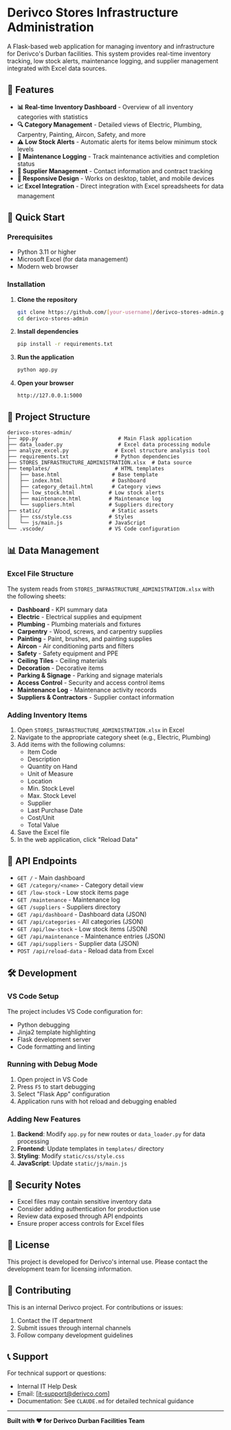# Derivco Stores Infrastructure Administration

A Flask-based web application for managing inventory and infrastructure for Derivco's Durban facilities. This system provides real-time inventory tracking, low stock alerts, maintenance logging, and supplier management integrated with Excel data sources.

## 🌟 Features

- **📊 Real-time Inventory Dashboard** - Overview of all inventory categories with statistics
- **🔍 Category Management** - Detailed views of Electric, Plumbing, Carpentry, Painting, Aircon, Safety, and more
- **⚠️ Low Stock Alerts** - Automatic alerts for items below minimum stock levels
- **🔧 Maintenance Logging** - Track maintenance activities and completion status
- **🏢 Supplier Management** - Contact information and contract tracking
- **📱 Responsive Design** - Works on desktop, tablet, and mobile devices
- **📈 Excel Integration** - Direct integration with Excel spreadsheets for data management

## 🚀 Quick Start

### Prerequisites
- Python 3.11 or higher
- Microsoft Excel (for data management)
- Modern web browser

### Installation

1. **Clone the repository**
   ```bash
   git clone https://github.com/[your-username]/derivco-stores-admin.git
   cd derivco-stores-admin
   ```

2. **Install dependencies**
   ```bash
   pip install -r requirements.txt
   ```

3. **Run the application**
   ```bash
   python app.py
   ```

4. **Open your browser**
   ```
   http://127.0.0.1:5000
   ```

## 📁 Project Structure

```
derivco-stores-admin/
├── app.py                          # Main Flask application
├── data_loader.py                  # Excel data processing module
├── analyze_excel.py               # Excel structure analysis tool
├── requirements.txt               # Python dependencies
├── STORES_INFRASTRUCTURE_ADMINISTRATION.xlsx  # Data source
├── templates/                     # HTML templates
│   ├── base.html                 # Base template
│   ├── index.html                # Dashboard
│   ├── category_detail.html      # Category views
│   ├── low_stock.html           # Low stock alerts
│   ├── maintenance.html         # Maintenance log
│   └── suppliers.html           # Suppliers directory
├── static/                       # Static assets
│   ├── css/style.css            # Styles
│   └── js/main.js               # JavaScript
└── .vscode/                     # VS Code configuration
```

## 📊 Data Management

### Excel File Structure
The system reads from `STORES_INFRASTRUCTURE_ADMINISTRATION.xlsx` with the following sheets:
- **Dashboard** - KPI summary data
- **Electric** - Electrical supplies and equipment
- **Plumbing** - Plumbing materials and fixtures
- **Carpentry** - Wood, screws, and carpentry supplies
- **Painting** - Paint, brushes, and painting supplies
- **Aircon** - Air conditioning parts and filters
- **Safety** - Safety equipment and PPE
- **Ceiling Tiles** - Ceiling materials
- **Decoration** - Decorative items
- **Parking & Signage** - Parking and signage materials
- **Access Control** - Security and access control items
- **Maintenance Log** - Maintenance activity records
- **Suppliers & Contractors** - Supplier contact information

### Adding Inventory Items
1. Open `STORES_INFRASTRUCTURE_ADMINISTRATION.xlsx` in Excel
2. Navigate to the appropriate category sheet (e.g., Electric, Plumbing)
3. Add items with the following columns:
   - Item Code
   - Description
   - Quantity on Hand
   - Unit of Measure
   - Location
   - Min. Stock Level
   - Max. Stock Level
   - Supplier
   - Last Purchase Date
   - Cost/Unit
   - Total Value
4. Save the Excel file
5. In the web application, click "Reload Data"

## 🔧 API Endpoints

- `GET /` - Main dashboard
- `GET /category/<name>` - Category detail view
- `GET /low-stock` - Low stock items page
- `GET /maintenance` - Maintenance log
- `GET /suppliers` - Suppliers directory
- `GET /api/dashboard` - Dashboard data (JSON)
- `GET /api/categories` - All categories (JSON)
- `GET /api/low-stock` - Low stock items (JSON)
- `GET /api/maintenance` - Maintenance entries (JSON)
- `GET /api/suppliers` - Supplier data (JSON)
- `POST /api/reload-data` - Reload data from Excel

## 🛠️ Development

### VS Code Setup
The project includes VS Code configuration for:
- Python debugging
- Jinja2 template highlighting
- Flask development server
- Code formatting and linting

### Running with Debug Mode
1. Open project in VS Code
2. Press `F5` to start debugging
3. Select "Flask App" configuration
4. Application runs with hot reload and debugging enabled

### Adding New Features
1. **Backend**: Modify `app.py` for new routes or `data_loader.py` for data processing
2. **Frontend**: Update templates in `templates/` directory
3. **Styling**: Modify `static/css/style.css`
4. **JavaScript**: Update `static/js/main.js`

## 🔐 Security Notes

- Excel files may contain sensitive inventory data
- Consider adding authentication for production use
- Review data exposed through API endpoints
- Ensure proper access controls for Excel files

## 📝 License

This project is developed for Derivco's internal use. Please contact the development team for licensing information.

## 🤝 Contributing

This is an internal Derivco project. For contributions or issues:
1. Contact the IT department
2. Submit issues through internal channels
3. Follow company development guidelines

## 📞 Support

For technical support or questions:
- Internal IT Help Desk
- Email: [it-support@derivco.com]
- Documentation: See `CLAUDE.md` for detailed technical guidance

---

**Built with ❤️ for Derivco Durban Facilities Team**